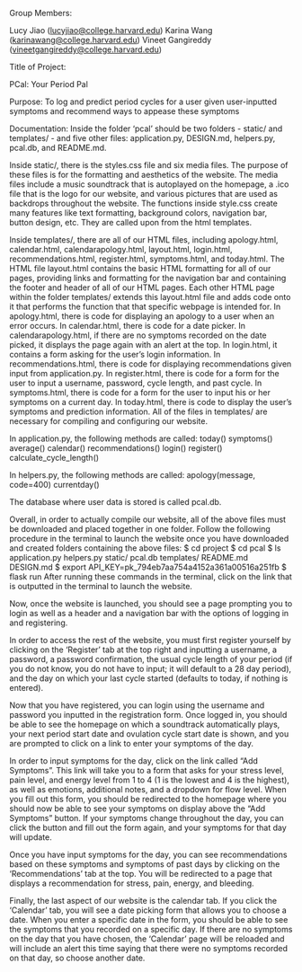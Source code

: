 Group Members:

Lucy Jiao (lucyjiao@college.harvard.edu)
Karina Wang (karinawang@college.harvard.edu)
Vineet Gangireddy (vineetgangireddy@college.harvard.edu)

Title of Project:

PCal: Your Period Pal

Purpose: To log and predict period cycles for a user given user-inputted symptoms and recommend ways to appease these symptoms

Documentation:
Inside the folder ‘pcal’ should be two folders - static/ and templates/ - and five other files: application.py, DESIGN.md, helpers.py, pcal.db, and README.md.

Inside static/, there is the styles.css file and six media files. The purpose of these files is for the formatting and aesthetics of the website. The media files include a music soundtrack that is autoplayed on the homepage, a .ico file that is the logo for our website, and various pictures that are used as backdrops throughout the website. The functions inside style.css create many features like text formatting, background colors, navigation bar, button design, etc. They are called upon from the html templates.

Inside templates/, there are all of our HTML files, including apology.html, calendar.html, calendarapology.html, layout.html, login.html, recommendations.html, register.html, symptoms.html, and today.html. The HTML file layout.html contains the basic HTML formatting for all of our pages, providing links and formatting for the navigation bar and containing the footer and header of all of our HTML pages. Each other HTML page within the folder templates/ extends this layout.html file and adds code onto it that performs the function that that specific webpage is intended for. In apology.html, there is code for displaying an apology to a user when an error occurs. In calendar.html, there is code for a date picker. In calendarapology.html, if there are no symptoms recorded on the date picked, it displays the page again with an alert at the top. In login.html, it contains a form asking for the user’s login information. In recommendations.html, there is code for displaying recommendations given input from application.py. In register.html, there is code for a form for the user to input a username, password, cycle length, and past cycle. In symptoms.html, there is code for a form for the user to input his or her symptoms on a current day. In today.html, there is code to display the user’s symptoms and prediction information. All of the files in templates/ are necessary for compiling and configuring our website.

In application.py, the following methods are called:
	today()
	symptoms()
	average()
	calendar()
	recommendations()
	login()
	register()
	calculate_cycle_length()


In helpers.py, the following methods are called:
	apology(message, code=400)
	currentday()

The database where user data is stored is called pcal.db.

Overall, in order to actually compile our website, all of the above files must be downloaded and placed together in one folder. Follow the following procedure in the terminal to launch the website once you have downloaded and created folders containing the above files:
$ cd project
$ cd pcal
$ ls
application.py  helpers.py        static/
pcal.db      templates/
README.md    DESIGN.md
$ export API_KEY=pk_794eb7aa754a4152a361a00516a251fb
$ flask run
After running these commands in the terminal, click on the link that is outputted in the terminal to launch the website.

Now, once the website is launched, you should see a page prompting you to login as well as a header and a navigation bar with the options of logging in and registering.

In order to access the rest of the website, you must first register yourself by clicking on the ‘Register’ tab at the top right and inputting a username, a password, a password confirmation, the usual cycle length of your period (if you do not know, you do not have to input; it will default to a 28 day period), and the day on which your last cycle started (defaults to today, if nothing is entered).

Now that you have registered, you can login using the username and password you inputted in the registration form. Once logged in, you should be able to see the homepage on which a soundtrack automatically plays, your next period start date and ovulation cycle start date is shown, and you are prompted to click on a link to enter your symptoms of the day.

In order to input symptoms for the day, click on the link called “Add Symptoms”. This link will take you to a form that asks for your stress level, pain level, and energy level from 1 to 4 (1 is the lowest and 4 is the highest), as well as emotions, additional notes, and a dropdown for flow level. When you fill out this form, you should be redirected to the homepage where you should now be able to see your symptoms on display above the “Add Symptoms” button. If your symptoms change throughout the day, you can click the button and fill out the form again, and your symptoms for that day will update.

Once you have input symptoms for the day, you can see recommendations based on these symptoms and symptoms of past days by clicking on the ‘Recommendations’ tab at the top. You will be redirected to a page that displays a recommendation for stress, pain, energy, and bleeding.

Finally, the last aspect of our website is the calendar tab. If you click the ‘Calendar’ tab, you will see a date picking form that allows you to choose a date. When you enter a specific date in the form, you should be able to see the symptoms that you recorded on a specific day. If there are no symptoms on the day that you have chosen, the ‘Calendar’ page will be reloaded and will include an alert this time saying that there were no symptoms recorded on that day, so choose another date.
